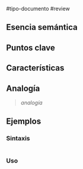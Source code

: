 #tipo-documento #review  
## Esencia semántica

## Puntos clave

## Características

## Analogía
> *analogía*
## Ejemplos
### Sintaxis 
```c

```
### Uso
```c#

```
